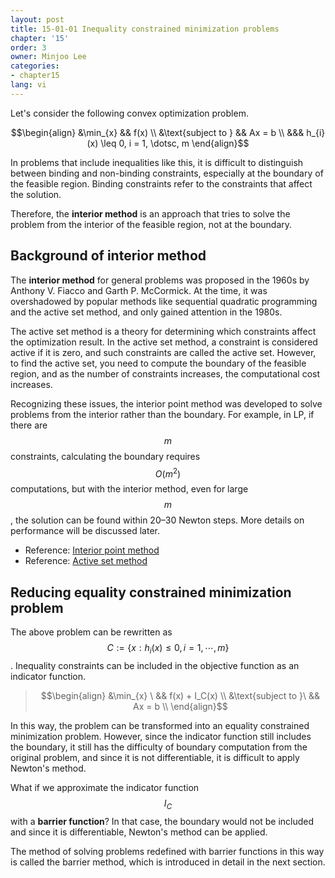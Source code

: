 ```yaml
---
layout: post
title: 15-01-01 Inequality constrained minimization problems
chapter: '15'
order: 3
owner: Minjoo Lee
categories:
- chapter15
lang: vi
---
```

<script type="text/x-mathjax-config">
MathJax.Hub.Config({
    displayAlign: "center"
});
</script>
Let's consider the following convex optimization problem.
>
$$\begin{align}
&\min_{x}           && f(x) \\ 
&\text{subject to } && Ax = b \\
                    &&& h_{i}(x) \leq 0, i = 1, \dotsc, m
\end{align}$$

In problems that include inequalities like this, it is difficult to distinguish between binding and non-binding constraints, especially at the boundary of the feasible region. Binding constraints refer to the constraints that affect the solution.

Therefore, the **interior method** is an approach that tries to solve the problem from the interior of the feasible region, not at the boundary.

## Background of interior method
The **interior method** for general problems was proposed in the 1960s by Anthony V. Fiacco and Garth P. McCormick. At the time, it was overshadowed by popular methods like sequential quadratic programming and the active set method, and only gained attention in the 1980s.

The active set method is a theory for determining which constraints affect the optimization result. In the active set method, a constraint is considered active if it is zero, and such constraints are called the active set. However, to find the active set, you need to compute the boundary of the feasible region, and as the number of constraints increases, the computational cost increases.

Recognizing these issues, the interior point method was developed to solve problems from the interior rather than the boundary. For example, in LP, if there are $$m$$ constraints, calculating the boundary requires $$O(m^2)$$ computations, but with the interior method, even for large $$m$$, the solution can be found within 20–30 Newton steps. More details on performance will be discussed later.

* Reference: [Interior point method](https://en.wikipedia.org/wiki/Interior-point_method)
* Reference: [Active set method](https://en.wikipedia.org/wiki/Active_set_method)

## Reducing equality constrained minimization problem
The above problem can be rewritten as $$C := \{x : h_i(x) \le 0, i = 1, \cdots , m \}$$. Inequality constraints can be included in the objective function as an indicator function.

>$$\begin{align}
&\min_{x} \ && f(x) + I_C(x) \\
&\text{subject to }\  && Ax = b \\
\end{align}$$

In this way, the problem can be transformed into an equality constrained minimization problem. However, since the indicator function still includes the boundary, it still has the difficulty of boundary computation from the original problem, and since it is not differentiable, it is difficult to apply Newton's method.

What if we approximate the indicator function $$I_C$$ with a **barrier function**? In that case, the boundary would not be included and since it is differentiable, Newton's method can be applied. 

The method of solving problems redefined with barrier functions in this way is called the barrier method, which is introduced in detail in the next section.